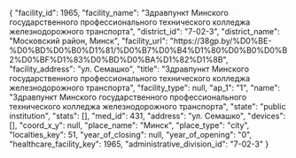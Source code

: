 {
    "facility_id": 1965,
    "facility_name": "Здравпункт Минского государственного профессионального технического колледжа железнодорожного транспорта",
    "district_id": "7-02-3",
    "district_name": "Московский район, Минск",
    "facility_url": "https:\/\/38gp.by\/%D0%BE-%D0%BD%D0%B0%D1%81\/%D0%B7%D0%B4%D1%80%D0%B0%D0%B2%D0%BF%D1%83%D0%BD%D0%BA%D1%82%D1%8B",
    "facility_address": "ул. Семашко",
    "title": "Здравпункт Минского государственного профессионального технического колледжа железнодорожного транспорта",
    "facility_type": null,
    "ap_1": "1",
    "name": "Здравпункт Минского государственного профессионального технического колледжа железнодорожного транспорта",
    "state": "public institution",
    "stats": [],
    "med_id": 431,
    "address": "ул. Семашко",
    "devices": [],
    "coord_x_y": null,
    "place_name": "Минск",
    "place_type": "city",
    "localties_key": 51,
    "year_of_closing": null,
    "year_of_opening": "0",
    "healthcare_facility_key": 1965,
    "administrative_division_id": "7-02-3"
}
